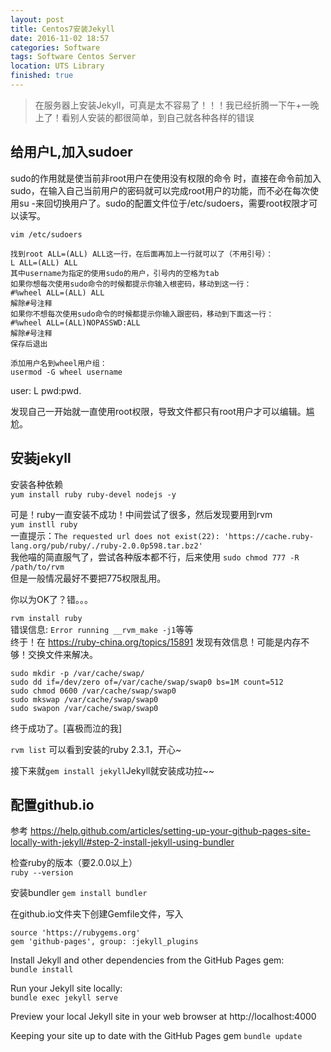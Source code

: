 ```yaml
---
layout: post
title: Centos7安装Jekyll
date: 2016-11-02 18:57
categories: Software 
tags: Software Centos Server
location: UTS Library
finished: true
---
```


> 在服务器上安装Jekyll，可真是太不容易了！！！我已经折腾一下午+一晚上了！看别人安装的都很简单，到自己就各种各样的错误

## 给用户L,加入sudoer  

sudo的作用就是使当前非root用户在使用没有权限的命令 时，直接在命令前加入sudo，在输入自己当前用户的密码就可以完成root用户的功能，而不必在每次使用su -来回切换用户了。sudo的配置文件位于/etc/sudoers，需要root权限才可以读写。

```
vim /etc/sudoers

找到root ALL=(ALL) ALL这一行，在后面再加上一行就可以了（不用引号）：
L ALL=(ALL) ALL
其中username为指定的使用sudo的用户，引号内的空格为tab
如果你想每次使用sudo命令的时候都提示你输入根密码，移动到这一行：
#%wheel ALL=(ALL) ALL
解除#号注释
如果你不想每次使用sudo命令的时候都提示你输入跟密码，移动到下面这一行：
#%wheel ALL=(ALL)NOPASSWD:ALL
解除#号注释
保存后退出

添加用户名到wheel用户组：
usermod -G wheel username
```
user: L
pwd:pwd.

发现自己一开始就一直使用root权限，导致文件都只有root用户才可以编辑。尴尬。

## 安装jekyll

安装各种依赖  
`yum install ruby ruby-devel nodejs -y`

可是！ruby一直安装不成功！中间尝试了很多，然后发现要用到rvm  
`yum instll ruby`  
一直提示：`The requested url does not exist(22): 'https://cache.ruby-lang.org/pub/ruby/./ruby-2.0.0p598.tar.bz2'`   
我他喵的简直服气了，尝试各种版本都不行，后来使用
`sudo chmod 777 -R /path/to/rvm `  
但是一般情况最好不要把775权限乱用。

你以为OK了？错。。。

`rvm install ruby`  
错误信息: `Error running __rvm_make -j1`等等  
终于！在 https://ruby-china.org/topics/15891 发现有效信息！可能是内存不够！交换文件来解决。  

 ```
 sudo mkdir -p /var/cache/swap/
 sudo dd if=/dev/zero of=/var/cache/swap/swap0 bs=1M count=512
 sudo chmod 0600 /var/cache/swap/swap0
 sudo mkswap /var/cache/swap/swap0 
 sudo swapon /var/cache/swap/swap0
 ```

终于成功了。[喜极而泣的我]



`rvm list` 可以看到安装的ruby 2.3.1，开心~

接下来就`gem install jekyll`Jekyll就安装成功拉~~

## 配置github.io

参考 https://help.github.com/articles/setting-up-your-github-pages-site-locally-with-jekyll/#step-2-install-jekyll-using-bundler

检查ruby的版本（要2.0.0以上）  
`ruby --version`

安装bundler `gem install bundler`

在github.io文件夹下创建Gemfile文件，写入  

 ```
 source 'https://rubygems.org'
 gem 'github-pages', group: :jekyll_plugins
 ```

Install Jekyll and other dependencies from the GitHub Pages gem:  
`bundle install`

Run your Jekyll site locally:  
`bundle exec jekyll serve`

Preview your local Jekyll site in your web browser at http://localhost:4000

Keeping your site up to date with the GitHub Pages gem
`bundle update`
